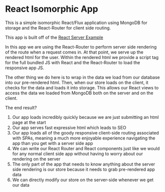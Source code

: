 # React Isomorphic App

This is a simple isomorphic React/Flux application using MongoDB for storage and the React-Router for client side routing.

This app is built off of the [React Server Example](https://github.com/mhart/react-server-example)

In this app we are using the React-Router to perform server side rendering of the route when a request comes in. At that point, we serve up the rendered html for the user. Within the rendered html we provide a script tag for the full bundled JS with React and the React-Router to load the responsive app JS.

The other thing we do here is to wrap in the data we load from our database into our pre-rendered html. Then, when our store loads on the client, it checks for the data and loads it into storage. This allows our React views to access the data we loaded from MongoDB both on the server and on the client.

The end result?

1. Our app loads incredibly quickly because we are just submitting an html page at the start
2. Our app serves fast expressive html which leads to SEO
3. Our app loads all of the goody responsive client-side routing associated with SPAs, meaning a much more enjoyable experience navigating the app than you get with a server side app
4. We can write our React Router and React components just like we would for any normal client side app without having to worry about our rendering on the server
5. The only part of the app that needs to know anything about the server side rendering is our store because it needs to grab pre-rendered app data
6. We can directly modify our store on the server-side whenever we get our data
